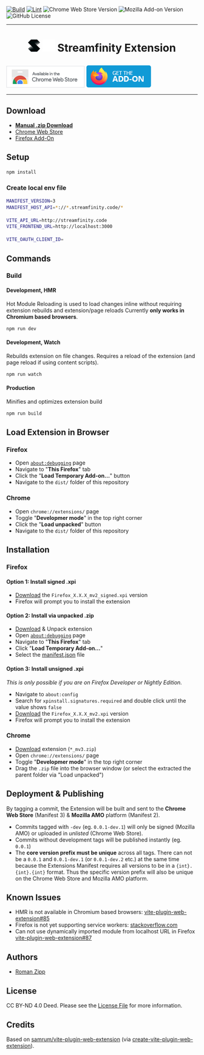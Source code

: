 [![Build](https://github.com/Streamfinity/Extension/actions/workflows/build.yml/badge.svg)](https://github.com/Streamfinity/Extension/actions/workflows/build.yml)
[![Lint](https://github.com/Streamfinity/Extension/actions/workflows/lint.yml/badge.svg)](https://github.com/Streamfinity/Extension/actions/workflows/lint.yml)
![Chrome Web Store Version](https://img.shields.io/chrome-web-store/v/mkaledojmamkljdldoeefpabbgfdkack?label=Chrome)
![Mozilla Add-on Version](https://img.shields.io/amo/v/streamfinity?label=Firefox)
![GitHub License](https://img.shields.io/github/license/Streamfinity/Extension?label=License)

---

<h1 align="center">

![](img/streamfinity-dark-32.png#gh-light-mode-only)    ![](img/streamfinity-light-32.png#gh-dark-mode-only)    Streamfinity Extension
</h1>

[![](img/chrome.png)](https://chromewebstore.google.com/detail/streamfinity/mkaledojmamkljdldoeefpabbgfdkack)
[![](img/amo.png)](https://addons.mozilla.org/en-US/firefox/addon/streamfinity/)

***

## Download

- [**Manual .zip Download**](https://github.com/Streamfinity/Extension/releases/latest)
- [Chrome Web Store](https://chrome.google.com/webstore/detail/mkaledojmamkljdldoeefpabbgfdkack)
- [Firefox Add-On](https://addons.mozilla.org/en-US/firefox/addon/streamfinity)

## Setup

```sh
npm install
```

### Create local env file

```sh
MANIFEST_VERSION=3
MANIFEST_HOST_API=*://*.streamfinity.code/*

VITE_API_URL=http://streamfinity.code
VITE_FRONTEND_URL=http://localhost:3000

VITE_OAUTH_CLIENT_ID=
```

## Commands

### Build

#### Development, HMR

Hot Module Reloading is used to load changes inline without requiring extension rebuilds and extension/page reloads
Currently **only works in Chromium based browsers**.
```sh
npm run dev
```

#### Development, Watch

Rebuilds extension on file changes. Requires a reload of the extension (and page reload if using content scripts).
```sh
npm run watch
```

#### Production

Minifies and optimizes extension build
```sh
npm run build
```

## Load Extension in Browser

### Firefox

- Open [`about:debugging`](https://developer.mozilla.org/en-US/docs/Tools/about:debugging) page
- Navigate to "**This Firefox**" tab
- Click the "**Load Temporary Add-on...**" button
- Navigate to the `dist/` folder of this repository

### Chrome

- Open `chrome://extensions/` page
- Toggle "**Developmer mode**" in the top right corner
- Click the "**Load unpacked**" button
- Navigate to the `dist/` folder of this repository

## Installation

### Firefox

#### Option 1: Install signed .xpi

- [Download](https://github.com/Streamfinity/Extension/releases) the `Firefox_X.X.X_mv2_signed.xpi` version
- Firefox will prompt you to install the extension

#### Option 2: Install via unpacked .zip

- [Download](https://github.com/Streamfinity/Extension/releases) & Unpack extension
- Open [`about:debugging`](https://developer.mozilla.org/en-US/docs/Tools/about:debugging) page
- Navigate to "**This Firefox**" tab
- Click "**Load Temporary Add-on...**"
- Select the [manifest.json](dist/manifest.json) file 

#### Option 3: Install unsigned .xpi

_This is only possible if you are on Firefox Developer or Nightly Edition._

- Navigate to `about:config`
- Search for `xpinstall.signatures.required` and double click until the value shows `false`
- [Download](https://github.com/Streamfinity/Extension/releases) the `Firefox_X.X.X_mv2.xpi` version
- Firefox will prompt you to install the extension

### Chrome

- [Download](https://github.com/Streamfinity/Extension/releases) extension (`*_mv3.zip`)
- Open `chrome://extensions/` page
- Toggle "**Developmer mode**" in the top right corner
- Drag the `.zip` file into the browser window (or select the extracted the parent folder via "Load unpacked")

## Deployment & Publishing

By tagging a commit, the Extension will be built and sent to the **Chrome Web Store** (Manifest 3) & **Mozilla AMO** platform (Manifest 2).

- Commits tagged with `-dev` (eg. `0.0.1-dev.1`) will only be signed (Mozilla AMO) or uploaded in _unlisted_ (Chrome Web Store).
- Commits without development tags will be published instantly (eg. `0.0.1`)
- The **core version prefix must be unique** across all tags. There can not be a `0.0.1` and `0.0.1-dev.1` (or `0.0.1-dev.2` etc.) at the same time because the Extensions Manifest requires all versions to be in a `{int}.{int}.{int}` format. Thus the specific version prefix will also be unique on the Chrome Web Store and Mozilla AMO platform.

## Known Issues

- HMR is not available in Chromium based browsers: [vite-plugin-web-extension#85](https://github.com/samrum/vite-plugin-web-extension/issues/85)
- Firefox is not yet supporting service workers: [stackoverflow.com](https://stackoverflow.com/questions/73440104/failing-to-export-to-background-js-from-a-common-script-under-firefox-with-mv3)
- Can not use dynamically imported module from localhost URL in Firefox [vite-plugin-web-extension#87](https://github.com/samrum/vite-plugin-web-extension/issues/87)

## Authors

- [Roman Zipp](https://ich.wtf)

## License

CC BY-ND 4.0 Deed. Please see the [License File](LICENSE.txt) for more information.

## Credits

Based on [samrum/vite-plugin-web-extension](https://github.com/samrum/vite-plugin-web-extension) (via [create-vite-plugin-web-extension](https://github.com/samrum/create-vite-plugin-web-extension)).
